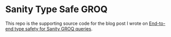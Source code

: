 # Sanity Type Safe GROQ

This repo is the supporting source code for the blog post I wrote on [End-to-end type safety for Sanity GROQ queries](https://www.chintristan.io/end-to-end-type-safety-for-sanity-groq-queries).
